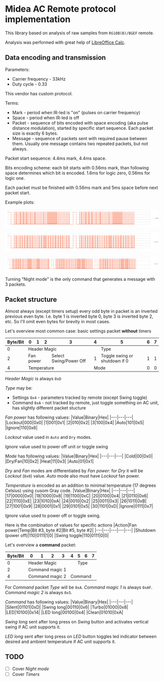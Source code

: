 # Midea AC Remote protocol implementation

This library based on analysis of raw samples from `RG10B(B)/BGEF` remote.

Analysis was performed with great help of [LibreOffice Calc](https://www.libreoffice.org/discover/calc/).

## Data encoding and transmission

Parameters:
* Carrier frequency - 33kHz
* Duty cycle - 0.33

This vendor has custom protocol.

Terms:
* Mark - period when IR-led is "on" (pulses on carrier frequency)
* Space - period when IR-led is off
* Packet - sequence of bits encoded with space encoding (aka pulse distance modulation), started by specific start sequence. Each packet size is exactly 6 bytes.
* Message - sequence of packets sent with required pause between them. Usually one message contains two repeated packets, but not always.

Packet start sequence: 4.4ms mark, 4.4ms space.

Bits encoding scheme: each bit starts with 0.56ms mark, than following space determines which bit is encoded. 1.6ms for logic zero, 0.56ms for logic one.

Each packet must be finished with 0.56ms mark and 5ms space before next packet start.

Example plots:

![Temp 30](./img/temp30.png)

![LED](./img/led.png)

![Night Mode On](./img/night_on.png)

Turning "Night mode" is the only command that generates a message with 3 packets.

## Packet structure

Almost always (except timers setup) every odd byte in packet is an inverted previous even byte. I.e. byte 1 is inverted byte 0, byte 3 is inverted byte 2, etc. So I'll omit even bytes for brevity in most cases.

Let's overview most common case: basic settings packet __without__ timers
<table>
<thead>
    <tr>
        <th>Byte/Bit</th>
        <th>0</th>
        <th>1</th>
        <th>2</th>
        <th>3</th>
        <th>4</th>
        <th>5</th>
        <th>6</th>
        <th>7</th>
    </tr>
</thead>
<tbody>
    <tr>
        <td>0</td>
        <td colspan=5>Header Magic</td>
        <td colspan=3>Type</td>
    </tr>
    <tr>
        <td>2</td>
        <td colspan=3>Fan power</td>
        <td>Select Swing/Power Off</td>
        <td>1</td>
        <td>Toggle swing or shutdown if 0</td>
        <td>1</td>
        <td>1</td>
    </tr>
    <tr>
        <td>4</td>
        <td colspan=4>Temperature</td>
        <td colspan=2>Mode</td>
        <td>0</td>
        <td>0</td>
    </tr>
</tbody>
</table>

_Header Magic_ is always `0xD`

_Type_ may be:
* Settings `0x4` - parameters tracked by remote (except Swing toggle)
* Command `0xA` - not tracked by remote, just toggle something on AC unit, has slightly different packet stucture

_Fan power_ has following values:
|Value|Binary|Hex|
|---|---|---|
|Lockout|000|0x0|
|1|001|0x1|
|2|010|0x2|
|3|100|0x4|
|Auto|101|0x5|
|Ignore|110|0x6|

_Lockout_ value used in `Auto` and `Dry` modes.

_Ignore_ value used to power off unit or toggle swing

_Mode_ has following values:
|Value|Binary|Hex|
|---|---|---|
|Cold|00|0x0|
|Dry/Fan|10|0x2|
|Heat|11|0x3|
|Auto|01|0x1|

_Dry_ and _Fan_ modes are differentiated by _Fan power_: for _Dry_ it will be _Lockout_ (`0x0`) value. _Auto_ mode also must have _Lockout_ fan power.

_Temperature_ is encoded as an addition to minimal temperature (17 degrees Celsius) using cusom Gray code.
|Value|Binary|Hex|
|---|---|---|
|17|0000|0x0|
|18|1000|0x8|
|19|1100|0xC|
|20|0100|0x4|
|21|0110|0x6|
|22|1110|0xE|
|23|1010|0xA|
|24|0010|0x2|
|25|0011|0x3|
|26|1011|0xB|
|27|1001|0x9|
|28|0001|0x1|
|29|0101|0x5|
|30|1101|0xD|
|Ignore|0111|0x7|

_Ignore_ value used to power off or toggle swing.

Here is the combination of values for specific actions
|Action|Fan power|Temp|Bit #3, byte #2|Bit #5, byte #2|
|---|---|---|---|---|
|Shutdown (power off)|110|0111|1|0|
|Swing toggle|110|0111|0|0|

Let's overview a __command__ packet:
<table>
<thead>
    <tr>
        <th>Byte/Bit</th>
        <th>0</th>
        <th>1</th>
        <th>2</th>
        <th>3</th>
        <th>4</th>
        <th>5</th>
        <th>6</th>
        <th>7</th>
    </tr>
</thead>
<tbody>
    <tr>
        <td>0</td>
        <td colspan=5>Header Magic</td>
        <td colspan=3>Type</td>
    </tr>
    <tr>
        <td>2</td>
        <td colspan=8>Command magic 1</td>
    </tr>
    <tr>
        <td>4</td>
        <td colspan=4>Command magic 2</td>
        <td colspan=5>Command</td>
    </tr>
</tbody>
</table>

For _Command_ packet _Type_ will be `0xA`. _Command magic 1_ is always `0xAF`. _Command magic 2_ is always `0x5`.

_Command_ has following values:
|Value|Binary|Hex|
|---|---|---|
|Silent|01101|0xD|
|Swing long|00110|0x6|
|Turbo|01000|0x8|
|LED|10100|0x14|
|LED long|00100|0x4|
|Clean|01010|0xA|

_Swing long_ sent after long press on _Swing_ button and activates vertical swing if AC unit supports it.

_LED long_ sent after long press on _LED_ button toggles led indicator between desired and ambient temperature if AC unit supports it.

## TODO

- [ ] Cover _Night mode_
- [ ] Cover _Timers_ 